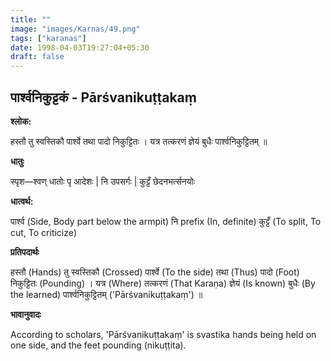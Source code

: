 ```yaml
---
title: ""
image: "images/Karnas/49.png"
tags: ["karanas"]
date: 1998-04-03T19:27:04+05:30
draft: false
---
```


## पार्श्वनिकुट्टकं - Pārśvanikuṭṭakaṃ

**श्लोक:**

हस्तौ तु स्वस्तिकौ पार्श्वे तथा पादो निकुट्टितः । यत्र तत्करणं ज्ञेयं बुधैः पार्श्वनिकुट्टितम् ॥

**धातुः**

स्पृश—श्वण् धातोः पृ आदेशः |
नि उपसर्गः |​ कुट्टँ छेदनभर्त्सनयोः

**धात्वर्थ:**

पार्श्व (Side, Body part below the armpit)
नि prefix (In, definite) कुट्टँ (To split, To cut, To criticize)

**प्रतिपदार्थः**

हस्तौ (Hands) तु स्वस्तिकौ (Crossed) पार्श्वे (To the side) तथा (Thus) पादो (Foot) निकुट्टितः (Pounding) । यत्र (Where) तत्करणं (That Karaṇa) ज्ञेयं (Is known) बुधैः (By the learned) पार्श्वनिकुट्टितम् ('Pārśvanikuṭṭakaṃ') ॥

**भावानुवादः**

According to scholars, 'Pārśvanikuṭṭakaṃ' is svastika hands being held on one side, and the feet pounding (nikuṭṭita). 